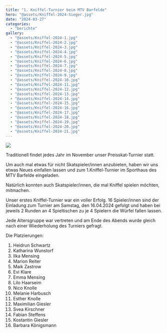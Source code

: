 ```yaml
---
title: "1. Kniffel-Turnier beim MTV Barfelde"
hero: "@assets/Kniffel-2024-Sieger.jpg"
date: "2024-03-27"
categories:
  - "berichte"
gallery:
  - "@assets/Kniffel-2024-1.jpg"
  - "@assets/Kniffel-2024-2.jpg"
  - "@assets/Kniffel-2024-3.jpg"
  - "@assets/Kniffel-2024-4.jpg"
  - "@assets/Kniffel-2024-5.jpg"
  - "@assets/Kniffel-2024-6.jpg"
  - "@assets/Kniffel-2024-7.jpg"
  - "@assets/Kniffel-2024-8.jpg"
  - "@assets/Kniffel-2024-9.jpg"
  - "@assets/Kniffel-2024-10.jpg"
  - "@assets/Kniffel-2024-11.jpg"
  - "@assets/Kniffel-2024-12.jpg"
  - "@assets/Kniffel-2024-13.jpg"
  - "@assets/Kniffel-2024-14.jpg"
  - "@assets/Kniffel-2024-15.jpg"
  - "@assets/Kniffel-2024-16.jpg"
  - "@assets/Kniffel-2024-17.jpg"
  - "@assets/Kniffel-2024-18.jpg"
  - "@assets/Kniffel-2024-19.jpg"
  - "@assets/Kniffel-2024-20.jpg"
  - "@assets/Kniffel-2024-21.jpg"
---
```


![](@assets/Kniffel-2024-Sieger.jpg)

Traditionell findet jedes Jahr im November unser Preisskat-Turnier statt.

Um auch mal etwas für nicht Skatspieler/innen anzubieten, haben wir uns etwas Neues einfallen lassen und zum 1.Kniffel-Turnier im Sporthaus des MTV Barfelde eingeladen.

Natürlich konnten auch Skatspieler/innen, die mal Kniffel spielen möchten, mitmachen.

Unser erstes Kniffel-Turnier war ein voller Erfolg. 16 Spieler/innen sind der Einladung zum Turnier am Samstag, den 16.04.2024 gefolgt und haben bei jeweils 2 Runden an 4 Spieltischen zu je 4 Spielern die Würfel fallen lassen.

Jede Altersgruppe war vertreten und am Ende des Abends wurde gleich nach einer Wiederholung des Turniers gefragt.

Die Platzierungen:

1. Heidrun Schwartz
2. Katharina Wunstorf
3. Ilka Mensing
4. Marion Reiter
5. Maik Zastrow
6. Evi Klare
7. Emma Mensing
8. Lilo Haarseim
9. Nico Knolle
10. Melanie Harbusch
11. Esther Knolle
12. Maximilian Giesler
13. Svea Kirschner
14. Fabian Steffens
15. Kostantin Giesler
16. Barbara Königsmann
